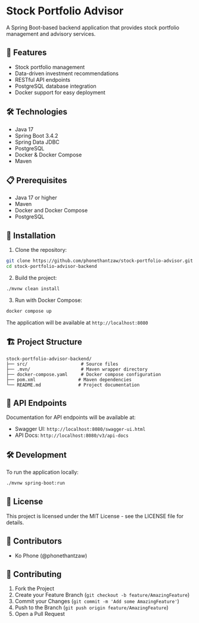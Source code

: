 # Stock Portfolio Advisor

A Spring Boot-based backend application that provides stock portfolio management and advisory services.

## 🚀 Features

- Stock portfolio management
- Data-driven investment recommendations
- RESTful API endpoints
- PostgreSQL database integration
- Docker support for easy deployment

## 🛠️ Technologies

- Java 17
- Spring Boot 3.4.2
- Spring Data JDBC
- PostgreSQL
- Docker & Docker Compose
- Maven

## 📋 Prerequisites

- Java 17 or higher
- Maven
- Docker and Docker Compose
- PostgreSQL

## 🔧 Installation

1. Clone the repository:
```bash
git clone https://github.com/phonethantzaw/stock-portfolio-advisor.git
cd stock-portfolio-advisor-backend
```

2. Build the project:
```bash
./mvnw clean install
```

3. Run with Docker Compose:
```bash
docker compose up
```

The application will be available at `http://localhost:8080`

## 🏗️ Project Structure

```
stock-portfolio-advisor-backend/
├── src/                    # Source files
├── .mvn/                   # Maven wrapper directory
├── docker-compose.yaml     # Docker compose configuration
├── pom.xml                # Maven dependencies
└── README.md              # Project documentation
```

## 🔌 API Endpoints

Documentation for API endpoints will be available at:
- Swagger UI: `http://localhost:8080/swagger-ui.html`
- API Docs: `http://localhost:8080/v3/api-docs`

## 🛠️ Development

To run the application locally:

```bash
./mvnw spring-boot:run
```

## 📄 License

This project is licensed under the MIT License - see the LICENSE file for details.

## 👥 Contributors

- Ko Phone (@phonethantzaw)

## 🤝 Contributing

1. Fork the Project
2. Create your Feature Branch (`git checkout -b feature/AmazingFeature`)
3. Commit your Changes (`git commit -m 'Add some AmazingFeature'`)
4. Push to the Branch (`git push origin feature/AmazingFeature`)
5. Open a Pull Request
